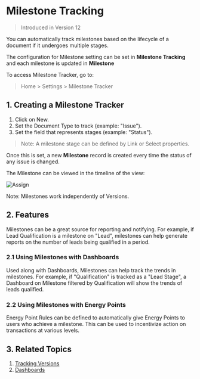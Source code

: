 <!-- add-breadcrumbs -->

# Milestone Tracking

> Introduced in Version 12

You can automatically track milestones based on the lifecycle of a document if it undergoes multiple stages.

The configuration for Milestone setting can be set in **Milestone Tracking** and each milestone is updated in **Milestone**

To access Milestone Tracker, go to:
> Home > Settings > Milestone Tracker

## 1. Creating a Milestone Tracker

1. Click on New.
1. Set the Document Type to track (example: "Issue").
1. Set the field that represents stages (example: "Status").

> Note: A milestone stage can be defined by Link or Select properties.

Once this is set, a new **Milestone** record is created every time the status of any issue is changed.

The Milestone can be viewed in the timeline of the view:

<img class="screenshot" alt="Assign" src="/docs/assets/img/setup/automation/milestone-in-timeline.png">

Note: Milestones work independently of Versions.

## 2. Features

Milestones can be a great source for reporting and notifying. For example, if Lead Qualification is a milestone on "Lead", milestones can help generate reports on the number of leads being qualified in a period.

### 2.1 Using Milestones with Dashboards

Used along with Dashboards, Milestones can help track the trends in milestones. For example, if "Qualification" is tracked as a "Lead Stage", a Dashboard on Milestone filtered by Qualification will show the trends of leads qualified.

### 2.2 Using Milestones with Energy Points

Energy Point Rules can be defined to automatically give Energy Points to users who achieve a milestone. This can be used to incentivize action on transactions at various levels.

## 3. Related Topics

1. [Tracking Versions](/docs/user/manual/en/using-erpnext/document-versioning)
1. [Dashboards](/docs/user/manual/en/customize-erpnext/dashboard)

